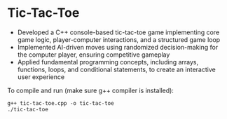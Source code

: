 # Tic-Tac-Toe

* Developed a C++ console-based tic-tac-toe game implementing core game logic, player-computer interactions, and a structured game loop
* Implemented AI-driven moves using randomized decision-making for the computer player, ensuring competitive gameplay
* Applied fundamental programming concepts, including arrays, functions, loops, and conditional statements, to create an interactive user experience

To compile and run (make sure g++ compiler is installed):

```
g++ tic-tac-toe.cpp -o tic-tac-toe
./tic-tac-toe
```
